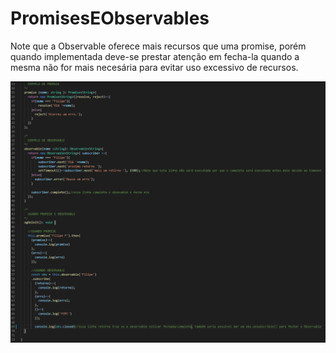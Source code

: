 # PromisesEObservables

Note que a Observable oferece mais recursos que uma promise, porém quando implementada deve-se prestar atenção em fecha-la quando a mesma não for mais necesária para evitar uso excessivo de recursos.

![Example](example.PNG)

